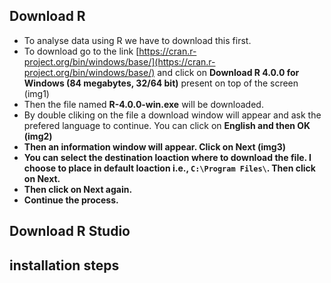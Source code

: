 ## Download R 
- To analyse data using R we have to download this first. 
- To download go to the link [https://cran.r-project.org/bin/windows/base/](https://cran.r-project.org/bin/windows/base/) and click on <b> Download R 4.0.0 for Windows (84 megabytes, 32/64 bit)</b> present on top of the screen (img1)
- Then the file named <b>R-4.0.0-win.exe</b> will be downloaded.
- By double cliking on the file a download window will appear and ask the prefered language to continue. You can click on <b>English<b> and then <b>OK</b> (img2)
- Then an information window will appear. Click on <b>Next</b> (img3)
- You can select the destination loaction where to download the file. I choose to place in default loaction i.e., ```C:\Program Files\```. Then click on <b>Next</b>.
- Then click on <b>Next</b> again.
- Continue the process.
  
  
  
  
## Download R Studio

## installation steps
